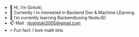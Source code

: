 - 👋 Hi, I’m Gintoki,
- 👀 Currently I m interested in Backend Dev & Machine LEarning
- 🌱 I’m currently learning Backend(using NodeJS)
- 📫 Mail : itsgintoki2005@gmail.com
- ⚡ Fun fact: I love math btw.

<!---
itsgintoki/itsgintoki is a ✨ special ✨ repository because its `README.md` (this file) appears on your GitHub profile.
You can click the Preview link to take a look at your changes.
--->
